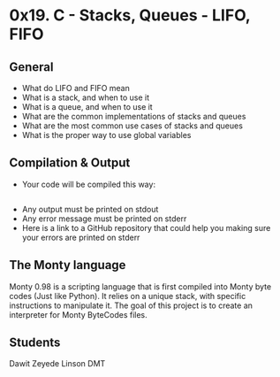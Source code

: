 # 0x19. C - Stacks, Queues - LIFO, FIFO

## General
- What do LIFO and FIFO mean
- What is a stack, and when to use it
- What is a queue, and when to use it
- What are the common implementations of stacks and queues
- What are the most common use cases of stacks and queues
- What is the proper way to use global variables


## Compilation & Output
- Your code will be compiled this way:
```$ gcc -Wall -Werror -Wextra -pedantic -std=c89 *.c -o monty
```
- Any output must be printed on stdout
- Any error message must be printed on stderr
- Here is a link to a GitHub repository that could help you making sure your errors are printed on stderr


## The Monty language
Monty 0.98 is a scripting language that is first compiled into Monty byte codes (Just like Python). It relies on a unique stack, with specific instructions to manipulate it. The goal of this project is to create an interpreter for Monty ByteCodes files.


## Students
Dawit Zeyede
Linson DMT
